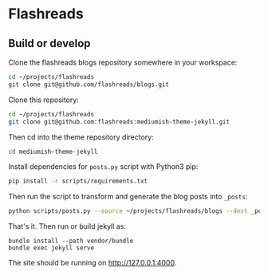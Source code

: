 # Flashreads


## Build or develop

Clone the flashreads blogs repository somewhere in your workspace:

```bash
cd ~/projects/flashreads
git clone git@github.com/flashreads/blogs.git
```

Clone this repository:

```bash
cd ~/projects/flashreads
git clone git@github.com:flashreads:mediumish-theme-jekyll.git
```

Then cd into the theme repository directory:

```bash
cd mediumish-theme-jekyll
```

Install dependencies for `posts.py` script with Python3 pip:

```bash
pip install -r scripts/requirements.txt
```

Then run the script to transform and generate the blog posts into `_posts`:

```bash
python scripts/posts.py --source ~/projects/flashreads/blogs --dest _posts/ --featured featured.txt
```

That's it. Then run or build jekyll as:

```
bundle install --path vendor/bundle
bundle exec jekyll serve
```
The site should be running on http://127.0.0.1:4000.
